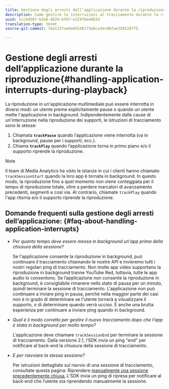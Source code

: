 ```yaml
---
title: Gestione degli arresti dell’applicazione durante la riproduzione
description: Come gestire le interruzioni al tracciamento durante la riproduzione dei contenuti multimediali.
uuid: 1ccb4507-bda6-462d-bf67-e22978a4db3d
translation-type: tm+mt
source-git-commit: 7da115fae0a05548173e8ca3ec68fae250128775

---
```



# Gestione degli arresti dell’applicazione durante la riproduzione{#handling-application-interrupts-during-playback}

La riproduzione in un'applicazione multimediale può essere interrotta in diversi modi: un utente preme esplicitamente pause o quando un utente mette l'applicazione in background. Indipendentemente dalle cause di un'interruzione nella riproduzione dei supporti, le istruzioni di tracciamento sono le stesse:

1. Chiamata **`trackPause`** quando l’applicazione viene interrotta (va in background, pause per i supporti, ecc.).
1. Chiama **`trackPlay`** quando l’applicazione torna in primo piano e/o il supporto riprende la riproduzione.

>[!NOTE]
>
>Il team di Media Analytics ha visto le istanze in cui i clienti hanno chiamato `trackSessionStart` quando la loro app è tornata in background. In questo modo, la riproduzione fino a quel momento non viene conteggiata per il tempo di riproduzione totale, oltre a perdere marcatori di avanzamento precedenti, segmenti e così via. Al contrario, chiamate `trackPlay` quando l'app ritorna e/o il supporto riprende la riproduzione.

## Domande frequenti sulla gestione degli arresti dell’applicazione: {#faq-about-handling-application-interrupts}

* _Per quanto tempo deve essere messa in background un'app prima della chiusura della sessione?_

   Se l'applicazione consente la riproduzione in background, può continuare il tracciamento chiamando le nostre API e invieremo tutti i nostri regolari ping di tracciamento. Non molte app video supportano la riproduzione in background tranne YouTube Red, tuttavia, tutte le app audio lo consentono. Se l’applicazione non consente la riproduzione in background, è consigliabile rimanere nello stato di pausa per un minuto, quindi terminare la sessione di tracciamento. L'applicazione non può continuare a inviare ping in pausa, perché nella maggior parte dei casi non è in grado di determinare se l'utente tornerà a visualizzare il supporto, o di determinare quando verrà ucciso. È anche una brutta esperienza per continuare a inviare ping quando in background.

* _Qual è il modo corretto per gestire il nuovo tracciamento dopo che l'app è stata in background per molto tempo?_

   L’applicazione deve chiamare `trackSessionEnd` per terminare la sessione di tracciamento. Dalla versione 2.1, l’SDK invia un ping "end" per notificare al back-end la chiusura della sessione di tracciamento.

* _E per riavviare la stessa sessione?_

   Per istruzioni dettagliate sul riavvio di una sessione di tracciamento, consultate questa pagina: Riprendere [manualmente una sessione precedentemente chiusa.](/help/sdk-implement/cookbook/resuming-inactive.md) L’SDK invia un ping di ripresa per notificare al back-end che l’utente sta riprendendo manualmente la sessione.

